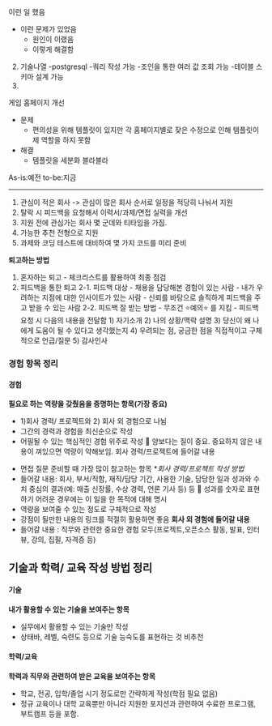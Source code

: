 이런 일 했음
 - 이런 문제가 있었음
    - 원인이 이랬음
    - 이렇게 해결함
2. 기술나열
-postgresql
  -쿼리 작성 가능
    -조인을 통한 여러 값 조회 가능
    -테이블 스키마 설계 가능
3. 
게임 홈페이지 개선
- 문제
  - 편의성을 위해 템플릿이 있지만 각 홈페이지별로 잦은 수정으로 인해 템플릿이 제 역할을 하지 못함
- 해결
  - 템플릿을 세분화 블라블라



As-is:예전 to-be:지금

---


1. 관심이 적은 회사 -> 관심이 많은 회사 순서로 일정을 적당히 나눠서 지원
2. 탈락 시 피드백을 요청해서 이력서/과제/면접 실력을 개선
3. 지원 전에 관심가는 회사 몇 군데와 티타임을 가짐.
4. 가능한 추천 전형으로 지원
5. 과제와 코딩 테스트에 대비하여 몇 가지 코드를 미리 준비

**퇴고하는 방법**
1. 혼자하는 퇴고 - 체크리스트를 활용하여 최종 점검
2. 피드백을 통한 퇴고
	2-1. 피드백 대상
		- 채용을 담당해본 경험이 있는 사람
		- 내가 우려하는 지점에 대한 인사이트가 있는 사람
		- 신뢰를 바탕으로 솔직하게 피드백을 주고 받을 수 있는 사람
	2-2. 피드백 잘 받는 방법
		- 무조건 ⭐예의⭐ 를 지킴
		- 피드백 요청 시 다음의 내용을 전달함
			1) 자기소개
			2) 나의 상황/맥락 설명
			3) 당신이 왜 나에게 도움이 될 수 있다고 생각했는지
			4) 우려되는 점, 궁금한 점을 직접적이고 구체적으로 언급/질문
			5) 감사인사



### 경험 항목 정리
#### 경험
**필요로 하는 역량을 갖췄음을 증명하는 항목(가장 중요)**
- 1)회사 경력/ 프로젝트와 2) 회사 외 경험으로 나뉨
- 그간의 경력과 경험을 최신순으로 작성
- 어필될 수 있는 핵심적인 경험 위주로 작성
	🌟 양보다는 질이 중요. 중요하지 않은 내용이 껴있으면 역량이 약해보임. 회사 경력/프로젝트에 들어갈 내용
* 면접 질문 준비할 때 가장 많이 참고하는 항목
**회사 경력/프로젝트 작성 방법*
* 들어갈 내용: 회사, 부서/직함, 재직/담당 기간, 사용한 기술, 담당한 일과 성과와 수치 중심의 결과(예: 매출 신장률, 수상 경력, 언론 기사 등) 등
	🌟 성과를 숫자로 표현하기 어려운 경우에는 이 일을 한 목적에 대해 명시
* 역량을 보여줄 수 있는 정도로 구체적으로 작성
* 강점이 될만한 내용의 링크를 적절히 활용하면 좋음
**회사 외 경험에 들어갈 내용**
* 들어갈 내용 : 직무와 관련한 중요한 경험 모두(프로젝트,오픈소스 활동, 발표, 인터뷰, 강의, 집필, 자격증 등)



## 기술과 학력/ 교육 작성 방법 정리
#### 기술
**내가 활용할 수 있는 기술을 보여주는 항목**
* 실무에서 활용할 수 있는 기술만 작성
* 상태바, 레벨, 숙련도 등으로 기술 능숙도를 표현하는 것 비추천

#### 학력/교육
**학력과 직무와 관련하여 받은 교육을 보여주는 항목**
* 학교, 전공, 입학/졸업 시기 정도로만 간략하게 작성(학점 필요 없음)
* 정규 교육이나 대학 교육뿐만 아니라 지원한 포지션과 관련하여 수료한 프로그램, 부트캠프 등을 포함.